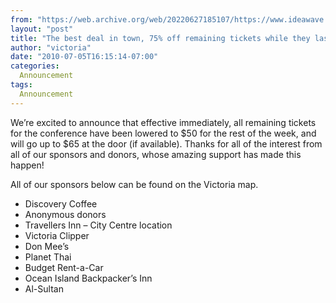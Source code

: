 ```yaml
---
from: "https://web.archive.org/web/20220627185107/https://www.ideawave.ca/best-deal-in-town/"
layout: "post"
title: "The best deal in town, 75% off remaining tickets while they last!"
author: "victoria"
date: "2010-07-05T16:15:14-07:00"
categories:
  Announcement
tags: 
  Announcement
---
```


We’re excited to announce that effective immediately, all remaining tickets for the conference have been lowered to $50 for the rest of the week, and will go up to $65 at the door (if available). Thanks for all of the interest from all of our sponsors and donors, whose amazing support has made this happen!

All of our sponsors below can be found on the Victoria map.

* Discovery Coffee
* Anonymous donors
* Travellers Inn – City Centre location
* Victoria Clipper
* Don Mee’s
* Planet Thai
* Budget Rent-a-Car
* Ocean Island Backpacker’s Inn
* Al-Sultan

